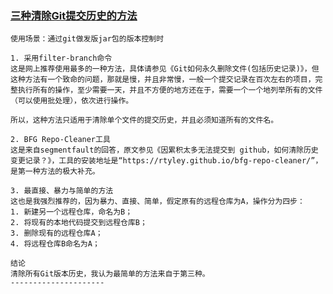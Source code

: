 
### [三种清除Git提交历史的方法](https://blog.csdn.net/yiifaa/article/details/78603410)

```
使用场景：通过git做发版jar包的版本控制时
```
```
1. 采用filter-branch命令
这是网上推荐使用最多的一种方法，具体请参见《Git如何永久删除文件(包括历史记录)》，但这种方法有一个致命的问题，那就是慢，并且非常慢，一般一个提交记录在百次左右的项目，完整执行所有的操作，至少需要一天，并且不方便的地方还在于，需要一个一个地列举所有的文件（可以使用批处理），依次进行操作。

所以，这种方法只适用于清除单个文件的提交历史，并且必须知道所有的文件名。

2. BFG Repo-Cleaner工具
这是来自segmentfault的回答，原文参见《因累积太多无法提交到 github，如何清除历史变更记录？》，工具的安装地址是“https://rtyley.github.io/bfg-repo-cleaner/”，是第一种方法的极大补充。

3. 最直接、暴力与简单的方法
这也是我强烈推荐的，因为暴力、直接、简单，假定原有的远程仓库为A，操作分为四步： 
1. 新建另一个远程仓库，命名为B； 
2. 将现有的本地代码提交到远程仓库B； 
3. 删除现有的远程仓库A； 
4. 将远程仓库B命名为A；

结论
清除所有Git版本历史，我认为最简单的方法来自于第三种。
--------------------- 

```

### 
